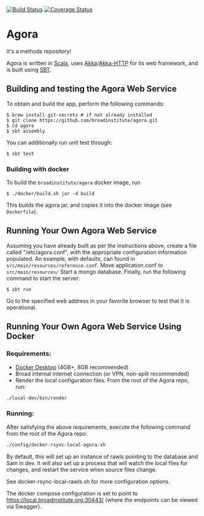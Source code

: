 [![Build Status](https://img.shields.io/github/actions/workflow/status/broadinstitute/agora/unit_tests.yml)](https://github.com/broadinstitute/agora/actions/workflows/unit_tests.yml)
[![Coverage Status](https://img.shields.io/codecov/c/gh/broadinstitute/agora)](https://codecov.io/gh/broadinstitute/agora)


Agora
=====

It's a methods repository!

Agora is written in [Scala](http://www.scala-lang.org/), uses [Akka](http://akka.io/)/[Akka-HTTP](http://akka.io/) for
its web framework, and is built using [SBT](www.scala-sbt.org/).

## Building and testing the Agora Web Service

To obtain and build the app, perform the following commands:

```
$ brew install git-secrets # if not already installed
$ git clone https://github.com/broadinstitute/agora.git
$ cd agora
$ sbt assembly
```

You can additionally run unit test through:

```
$ sbt test
```

### Building with docker

To build the `broadinstitute/agora` docker image, run
```
$ ./docker/build.sh jar -d build
```

This builds the agora jar, and copies it into the docker image (see `Dockerfile`).

## Running Your Own Agora Web Service

Assuming you have already built as per the instructions above, create a file called "/etc/agora.conf", with the appropriate configuration information populated.
An example, with defaults, can found in ```src/main/resources/reference.conf```.
Move application.conf to ```src/main/resources/```
Start a mongo database.
Finally, run the following command to start the server:

```
$ sbt run
```

Go to the specified web address in your favorite browser to test that it is operational.

## Running Your Own Agora Web Service Using Docker

### Requirements:

* [Docker Desktop](https://www.docker.com/products/docker-desktop) (4GB+, 8GB recommended)
* Broad internal internet connection (or VPN, non-split recommended)
* Render the local configuration files. From the root of the Agora repo, run:
```sh
./local-dev/bin/render
```
### Running:

After satisfying the above requirements, execute the following command from the root of the Agora repo:

```sh
./config/docker-rsync-local-agora.sh
```

By default, this will set up an instance of rawls pointing to the database and Sam in dev. 
It will also set up a process that will watch the local files for changes, and restart the service when source files change.

See docker-rsync-local-rawls.sh for more configuration options.

The docker compose configuration is set to point to https://local.broadinstitute.org:30443/ (where the endpoints can be viewed via Swagger).
